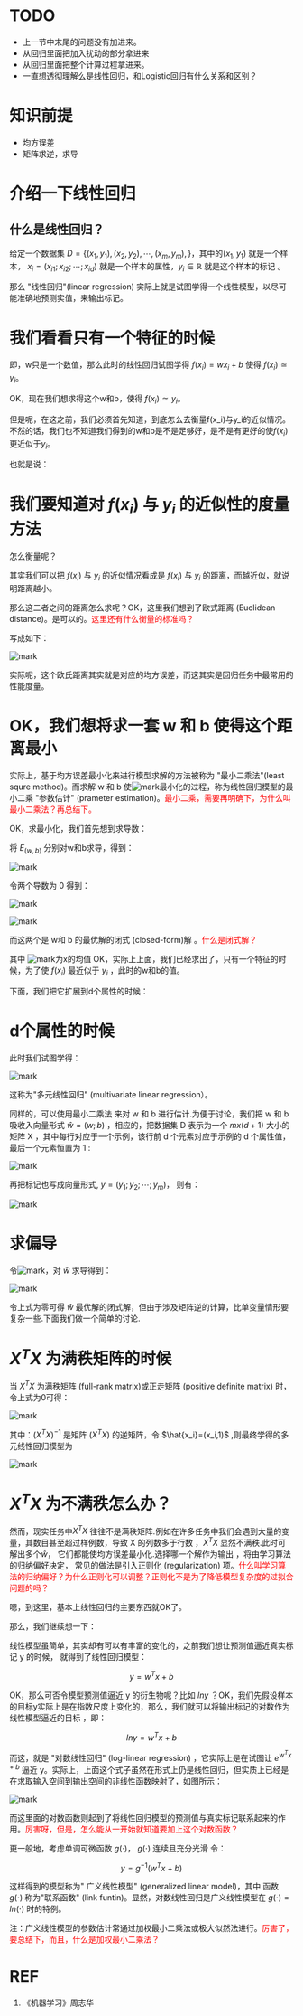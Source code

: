


# TODO

- 上一节中末尾的问题没有加进来。
- 从回归里面把加入扰动的部分拿进来
- 从回归里面把整个计算过程拿进来。
- 一直想透彻理解么是线性回归，和Logistic回归有什么关系和区别？



# 知识前提

- 均方误差
- 矩阵求逆，求导




# 介绍一下线性回归

## 什么是线性回归？


给定一个数据集 $D=\{(x_1,y_1),(x_2,y_2),\cdots ,(x_m,y_m),\}$，其中的$(x_1,y_1)$ 就是一个样本， $x_i=(x_{i1};x_{i2};\cdots ;x_{id})$ 就是一个样本的属性，$y_i\in \mathbb{R}$ 就是这个样本的标记 。

那么 "线性回归"(linear regression)  实际上就是试图学得一个线性模型，以尽可能准确地预测实值，来输出标记。


# 我们看看只有一个特征的时候


即，w只是一个数值，那么此时的线性回归试图学得
$f(x_i)=wx_i+b$ 使得 $f(x_i)\simeq y_i$。

OK，现在我们想求得这个w和b，使得 $f(x_i)\simeq y_i$。

但是呢，在这之前，我们必须首先知道，到底怎么去衡量f(x_i)与y_i的近似情况。不然的话，我们也不知道我们得到的w和b是不是足够好，是不是有更好的使$f(x_i)$更近似于$y_i$。

也就是说：


# 我们要知道对 $f(x_i)$ 与 $y_i$ 的近似性的度量方法

怎么衡量呢？

其实我们可以把 $f(x_i)$ 与 $y_i$ 的近似情况看成是 $f(x_i)$ 与 $y_i$ 的距离，而越近似，就说明距离越小。

那么这二者之间的距离怎么求呢？OK，这里我们想到了欧式距离 (Euclidean distance)。是可以的。<span style="color:red;">这里还有什么衡量的标准吗？</span>

写成如下：

![mark](http://pacdb2bfr.bkt.clouddn.com/blog/image/180625/l5eahc8m4C.png)

实际呢，这个欧氏距离其实就是对应的均方误差，而这其实是回归任务中最常用的性能度量。


# OK，我们想将求一套 w 和 b 使得这个距离最小


实际上，基于均方误差最小化来进行模型求解的方法被称为 "最小二乘法"(least squre method)。而求解 w 和 b 使![mark](http://pacdb2bfr.bkt.clouddn.com/blog/image/180625/mLiK6B4GJI.png)最小化的过程，称为线性回归模型的最小二乘 "参数估计" (prameter estimation)。<span style="color:red;">最小二乘，需要再明确下，为什么叫最小二乘法？再总结下。</span>

OK，求最小化，我们首先想到求导数：

将 $E_{(w,b)}$ 分别对w和b求导，得到：


![mark](http://pacdb2bfr.bkt.clouddn.com/blog/image/180625/134G5l55H5.png)


令两个导数为 0 得到：

![mark](http://pacdb2bfr.bkt.clouddn.com/blog/image/180625/9C9JC8jgc3.png)


![mark](http://pacdb2bfr.bkt.clouddn.com/blog/image/180625/JLJDK17j03.png)


而这两个是 w和 b 的最优解的闭式 (closed-form)解 。<span style="color:red;">什么是闭式解？</span>

其中 ![mark](http://pacdb2bfr.bkt.clouddn.com/blog/image/180625/K2mkgHaIK0.png)为x的均值
OK，实际上上面，我们已经求出了，只有一个特征的时候，为了使 $f(x_i)$ 最近似于 $y_i$ ，此时的w和b的值。

下面，我们把它扩展到d个属性的时候：


# d个属性的时候


此时我们试图学得：


![mark](http://pacdb2bfr.bkt.clouddn.com/blog/image/180625/jL0heg6BKG.png)


这称为"多元线性回归" (multivariate linear regression）。

同样的，可以使用最小二乘法 来对 w 和 b 进行估计.为便于讨论，我们把 w
和 b 吸收入向量形式 $\hat{w}=(w;b)$ ，相应的，把数据集 D 表示为一个 $m x (d + 1)$ 大小的矩阵 X ，其中每行对应于一个示例，该行前 d 个元素对应于示例的 d 个属性值，最后一个元素恒置为 1 :

![mark](http://pacdb2bfr.bkt.clouddn.com/blog/image/180625/Id1FjgdiL5.png)


再把标记也写成向量形式, $y=(y_1;y_2; \cdots ;y_m)$， 则有：


![mark](http://pacdb2bfr.bkt.clouddn.com/blog/image/180625/a59I80hL1B.png)





# 求偏导


令![mark](http://pacdb2bfr.bkt.clouddn.com/blog/image/180625/KmBACIAaK9.png)，对 $\hat{w}$ 求导得到：


![mark](http://pacdb2bfr.bkt.clouddn.com/blog/image/180625/a8883KCF13.png)


令上式为零可得 $\hat{w}$ 最优解的闭式解，但由于涉及矩阵逆的计算，比单变量情形要复杂一些.下面我们做一个简单的讨论.


# $X^TX$ 为满秩矩阵的时候


当 $X^TX$ 为满秩矩阵 (full-rank matrix)或正走矩阵 (positive definite matrix) 时，令上式为0可得：


![mark](http://pacdb2bfr.bkt.clouddn.com/blog/image/180625/jilFKjg5ha.png)


其中：$(X^TX)^{-1}$ 是矩阵 $(X^TX)$ 的逆矩阵，令 $\hat{x_i}=(x_i,1)$ ,则最终学得的多元线性回归模型为

![mark](http://pacdb2bfr.bkt.clouddn.com/blog/image/180625/K2Am7CcJF5.png)





# $X^TX$ 为不满秩怎么办？


然而，现实任务中$X^TX$ 往往不是满秩矩阵.例如在许多任务中我们会遇到大量的变量，其数目甚至超过样例数，导致 X 的列数多于行数 ，$X^TX$ 显然不满秩.此时可解出多个$\hat{w}$， 它们都能使均方误差最小化.选择哪一个解作为输出 ，将由学习算法的归纳偏好决定， 常见的做法是引入正则化 (regularization) 项。<span style="color:red;">什么叫学习算法的归纳偏好？为什么正则化可以调整？正则化不是为了降低模型复杂度的过拟合问题的吗？</span>

嗯，到这里，基本上线性回归的主要东西就OK了。

那么，我们继续想一下：

线性模型虽简单，其实却有可以有丰富的变化的，之前我们想让预测值逼近真实标记 y 的时候， 就得到了线性回归模型：

$$y=w^Tx+b$$

OK，那么可否令模型预测值逼近 y 的衍生物呢？比如 $lny$ ？OK，我们先假设样本的目标y实际上是在指数尺度上变化的，那么，我们就可以将输出标记的对数作为线性模型逼近的目标 ，即：

$$lny=w^Tx+b$$



而这，就是 "对数线性回归" (log-linear regression) ，它实际上是在试图让 $e^{w^Tx+b}$ 逼近 y。实际上，上面这个式子虽然在形式上仍是线性回归，但实质上已经是在求取输入空间到输出空间的非线性函数映射了，如图所示：

![mark](http://pacdb2bfr.bkt.clouddn.com/blog/image/180625/42bCB3hLib.png)


而这里面的对数函数则起到了将线性回归模型的预测值与真实标记联系起来的作用。<span style="color:red;">厉害呀，但是，怎么能从一开始就知道要加上这个对数函数？</span>

更一般地，考虑单调可微函数 $g(\cdot )$， $g(\cdot )$ 连续且充分光滑
令：

$$y=g^{-1}(w^Tx+b)$$


这样得到的模型称为" 广义线性模型" (generalized linear model)，其中 函数 $g(\cdot )$ 称为"联系函数" (link funtin)。显然，对数线性回归是广义线性模型在 $g(\cdot )=ln(\cdot )$ 时的特例。

注：广义线性模型的参数估计常通过加权最小二乘法或极大似然法进行。<span style="color:red;">厉害了，要总结下，而且，什么是加权最小二乘法？</span>




# REF

1. 《机器学习》周志华
